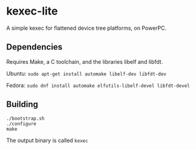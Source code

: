 kexec-lite
==========

A simple kexec for flattened device tree platforms, on PowerPC.

Dependencies
------------

Requires Make, a C toolchain, and the libraries libelf and libfdt.

Ubuntu:
```sudo apt-get install automake libelf-dev libfdt-dev```

Fedora:
```sudo dnf install automake elfutils-libelf-devel libfdt-devel```

Building
------------
```
./bootstrap.sh
./configure
make
```

The output binary is called `kexec`
